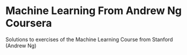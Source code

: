 # Machine Learning From Andrew Ng Coursera
Solutions to exercises of the Machine Learning Course from Stanford (Andrew Ng)
